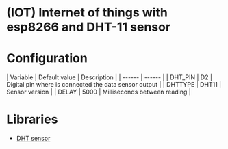 # (IOT) Internet of things with esp8266 and DHT-11 sensor

# Configuration
| Variable | Default value | Description |
| ------ | ------ |
| DHT_PIN | D2 | Digital pin where is connected the data sensor output |
| DHTTYPE | DHT11 | Sensor version |
| DELAY | 5000 | Milliseconds between reading |

# Libraries 
* [DHT sensor](https://github.com/adafruit/DHT-sensor-library)